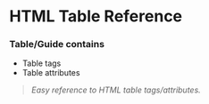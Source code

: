 # HTML Table Reference

### Table/Guide contains

- Table tags
- Table attributes

> _Easy reference to HTML table tags/attributes._
